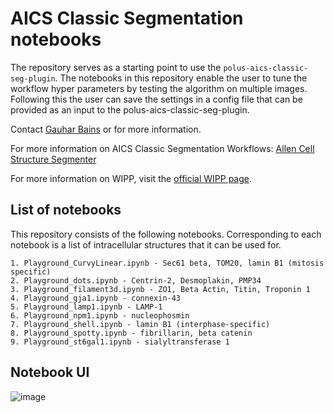 # AICS Classic Segmentation notebooks 
The repository serves as a starting point to use the `polus-aics-classic-seg-plugin`. The notebooks in this repository enable the user to tune the workflow hyper parameters by testing the algorithm on multiple images. Following this the user can save the settings in a config file that can be provided as an input to the polus-aics-classic-seg-plugin. 

Contact [Gauhar Bains](mailto:gauhar.bains@labshare.org) or for more information.

For more information on  AICS Classic Segmentation Workflows: [Allen Cell Structure Segmenter](https://www.allencell.org/segmenter.html)

For more information on WIPP, visit the [official WIPP page](https://isg.nist.gov/deepzoomweb/software/wipp).

## List of notebooks

This repository consists of the following notebooks. Corresponding to each notebook is a list of intracellular structures that it can be used for. 

```
1. Playground_CurvyLinear.ipynb - Sec61 beta, TOM20, lamin B1 (mitosis specific)
2. Playground_dots.ipynb - Centrin-2, Desmoplakin, PMP34
3. Playground_filament3d.ipynb - ZO1, Beta Actin, Titin, Troponin 1
4. Playground_gja1.ipynb - connexin-43
5. Playground_lamp1.ipynb - LAMP-1
6. Playground_npm1.ipynb - nucleophosmin
7. Playground_shell.ipynb - lamin B1 (interphase-specific)
8. Playground_spotty.ipynb - fibrillarin, beta catenin
9. Playground_st6gal1.ipynb - sialyltransferase 1
```
## Notebook UI 

![image](https://user-images.githubusercontent.com/48079888/95894856-b4b4dd80-0d57-11eb-9b1e-aef707b34627.png)
